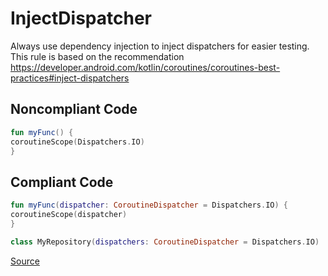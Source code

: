 # InjectDispatcher

Always use dependency injection to inject dispatchers for easier testing.
This rule is based on the recommendation
https://developer.android.com/kotlin/coroutines/coroutines-best-practices#inject-dispatchers

## Noncompliant Code

```kotlin
fun myFunc() {
coroutineScope(Dispatchers.IO)
}
```
## Compliant Code

```kotlin
fun myFunc(dispatcher: CoroutineDispatcher = Dispatchers.IO) {
coroutineScope(dispatcher)
}

class MyRepository(dispatchers: CoroutineDispatcher = Dispatchers.IO)
```

[Source](https://detekt.github.io/detekt/coroutines.html#injectdispatcher)

